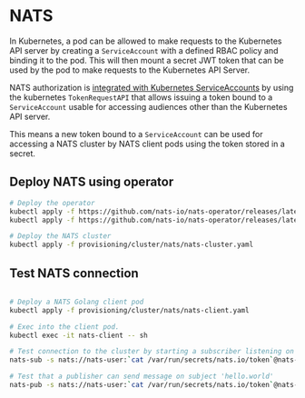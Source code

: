 # NATS

In Kubernetes, a pod can be allowed to make requests to the Kubernetes API server by creating a `ServiceAccount` with a defined RBAC policy and binding it to the pod. This will then mount a secret JWT token that can be used by the pod to make requests to the Kubernetes API Server.

NATS authorization is [integrated with Kubernetes ServiceAccounts](https://github.com/nats-io/nats-operator/blob/master/docs/usage/svc-account-bound-tokens-integration.md) by using the kubernetes `TokenRequestAPI` that allows issuing a token bound to a `ServiceAccount` usable for accessing audiences other than the Kubernetes API server.  

This means a new token bound to a `ServiceAccount` can be used for accessing a NATS cluster by NATS client pods using the token stored in a secret.

## Deploy NATS using operator

```sh
# Deploy the operator
kubectl apply -f https://github.com/nats-io/nats-operator/releases/latest/download/00-prereqs.yaml
kubectl apply -f https://github.com/nats-io/nats-operator/releases/latest/download/10-deployment.yaml

# Deploy the NATS cluster
kubectl apply -f provisioning/cluster/nats/nats-cluster.yaml
```

## Test NATS connection

```sh

# Deploy a NATS Golang client pod
kubectl apply -f provisioning/cluster/nats/nats-client.yaml

# Exec into the client pod.
kubectl exec -it nats-client -- sh

# Test connection to the cluster by starting a subscriber listening on subject hello.world
nats-sub -s nats://nats-user:`cat /var/run/secrets/nats.io/token`@nats-cluster:4222 hello.world

# Test that a publisher can send message on subject 'hello.world'
nats-pub -s nats://nats-user:`cat /var/run/secrets/nats.io/token`@nats-cluster:4222 hello.world hi
```

